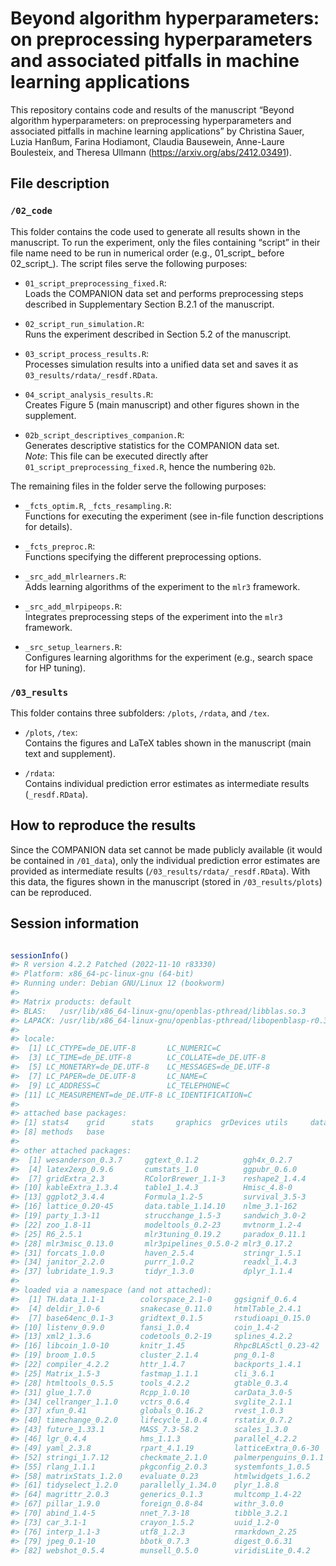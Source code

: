 
<!-- README.md is generated from README.Rmd. Please edit that file. -->

# Beyond algorithm hyperparameters: on preprocessing hyperparameters and associated pitfalls in machine learning applications

<!-- badges: start -->
<!-- badges: end -->

This repository contains code and results of the manuscript “Beyond
algorithm hyperparameters: on preprocessing hyperparameters and
associated pitfalls in machine learning applications” by Christina
Sauer, Luzia Hanßum, Farina Hodiamont, Claudia Bausewein, Anne-Laure
Boulesteix, and Theresa Ullmann (<https://arxiv.org/abs/2412.03491>).

## File description

### `/02_code`

This folder contains the code used to generate all results shown in the
manuscript. To run the experiment, only the files containing “script” in
their file name need to be run in numerical order (e.g., 01_script\_
before 02_script\_). The script files serve the following purposes:

- `01_script_preprocessing_fixed.R`:  
  Loads the COMPANION data set and performs preprocessing steps
  described in Supplementary Section B.2.1 of the manuscript.

- `02_script_run_simulation.R`:  
  Runs the experiment described in Section 5.2 of the manuscript.

- `03_script_process_results.R`:  
  Processes simulation results into a unified data set and saves it as
  `03_results/rdata/_resdf.RData`.

- `04_script_analysis_results.R`:  
  Creates Figure 5 (main manuscript) and other figures shown in the
  supplement.

- `02b_script_descriptives_companion.R`:  
  Generates descriptive statistics for the COMPANION data set.  
  *Note*: This file can be executed directly after
  `01_script_preprocessing_fixed.R`, hence the numbering `02b`.

The remaining files in the folder serve the following purposes:

- `_fcts_optim.R`, `_fcts_resampling.R`:  
  Functions for executing the experiment (see in-file function
  descriptions for details).

- `_fcts_preproc.R`:  
  Functions specifying the different preprocessing options.

- `_src_add_mlrlearners.R`:  
  Adds learning algorithms of the experiment to the `mlr3` framework.

- `_src_add_mlrpipeops.R`:  
  Integrates preprocessing steps of the experiment into the `mlr3`
  framework.

- `_src_setup_learners.R`:  
  Configures learning algorithms for the experiment (e.g., search space
  for HP tuning).

### `/03_results`

This folder contains three subfolders: `/plots`, `/rdata`, and `/tex`.

- `/plots`, `/tex`:  
  Contains the figures and LaTeX tables shown in the manuscript (main
  text and supplement).

- `/rdata`:  
  Contains individual prediction error estimates as intermediate results
  (`_resdf.RData`).

## How to reproduce the results

Since the COMPANION data set cannot be made publicly available (it would
be contained in `/01_data`), only the individual prediction error
estimates are provided as intermediate results
(`/03_results/rdata/_resdf.RData`). With this data, the figures shown in
the manuscript (stored in `/03_results/plots`) can be reproduced.

## Session information

<!-- What is special about using `README.Rmd` instead of just `README.md`? You can include R chunks like so: -->

``` r

sessionInfo()
#> R version 4.2.2 Patched (2022-11-10 r83330)
#> Platform: x86_64-pc-linux-gnu (64-bit)
#> Running under: Debian GNU/Linux 12 (bookworm)
#> 
#> Matrix products: default
#> BLAS:   /usr/lib/x86_64-linux-gnu/openblas-pthread/libblas.so.3
#> LAPACK: /usr/lib/x86_64-linux-gnu/openblas-pthread/libopenblasp-r0.3.21.so
#> 
#> locale:
#>  [1] LC_CTYPE=de_DE.UTF-8       LC_NUMERIC=C              
#>  [3] LC_TIME=de_DE.UTF-8        LC_COLLATE=de_DE.UTF-8    
#>  [5] LC_MONETARY=de_DE.UTF-8    LC_MESSAGES=de_DE.UTF-8   
#>  [7] LC_PAPER=de_DE.UTF-8       LC_NAME=C                 
#>  [9] LC_ADDRESS=C               LC_TELEPHONE=C            
#> [11] LC_MEASUREMENT=de_DE.UTF-8 LC_IDENTIFICATION=C       
#> 
#> attached base packages:
#> [1] stats4    grid      stats     graphics  grDevices utils     datasets 
#> [8] methods   base     
#> 
#> other attached packages:
#>  [1] wesanderson_0.3.7     ggtext_0.1.2          ggh4x_0.2.7          
#>  [4] latex2exp_0.9.6       cumstats_1.0          ggpubr_0.6.0         
#>  [7] gridExtra_2.3         RColorBrewer_1.1-3    reshape2_1.4.4       
#> [10] kableExtra_1.3.4      table1_1.4.3          Hmisc_4.8-0          
#> [13] ggplot2_3.4.4         Formula_1.2-5         survival_3.5-3       
#> [16] lattice_0.20-45       data.table_1.14.10    nlme_3.1-162         
#> [19] party_1.3-11          strucchange_1.5-3     sandwich_3.0-2       
#> [22] zoo_1.8-11            modeltools_0.2-23     mvtnorm_1.2-4        
#> [25] R6_2.5.1              mlr3tuning_0.19.2     paradox_0.11.1       
#> [28] mlr3misc_0.13.0       mlr3pipelines_0.5.0-2 mlr3_0.17.2          
#> [31] forcats_1.0.0         haven_2.5.4           stringr_1.5.1        
#> [34] janitor_2.2.0         purrr_1.0.2           readxl_1.4.3         
#> [37] lubridate_1.9.3       tidyr_1.3.0           dplyr_1.1.4          
#> 
#> loaded via a namespace (and not attached):
#>  [1] TH.data_1.1-1        colorspace_2.1-0     ggsignif_0.6.4      
#>  [4] deldir_1.0-6         snakecase_0.11.0     htmlTable_2.4.1     
#>  [7] base64enc_0.1-3      gridtext_0.1.5       rstudioapi_0.15.0   
#> [10] listenv_0.9.0        fansi_1.0.4          coin_1.4-2          
#> [13] xml2_1.3.6           codetools_0.2-19     splines_4.2.2       
#> [16] libcoin_1.0-10       knitr_1.45           RhpcBLASctl_0.23-42 
#> [19] broom_1.0.5          cluster_2.1.4        png_0.1-8           
#> [22] compiler_4.2.2       httr_1.4.7           backports_1.4.1     
#> [25] Matrix_1.5-3         fastmap_1.1.1        cli_3.6.1           
#> [28] htmltools_0.5.5      tools_4.2.2          gtable_0.3.4        
#> [31] glue_1.7.0           Rcpp_1.0.10          carData_3.0-5       
#> [34] cellranger_1.1.0     vctrs_0.6.4          svglite_2.1.1       
#> [37] xfun_0.41            globals_0.16.2       rvest_1.0.3         
#> [40] timechange_0.2.0     lifecycle_1.0.4      rstatix_0.7.2       
#> [43] future_1.33.1        MASS_7.3-58.2        scales_1.3.0        
#> [46] lgr_0.4.4            hms_1.1.3            parallel_4.2.2      
#> [49] yaml_2.3.8           rpart_4.1.19         latticeExtra_0.6-30 
#> [52] stringi_1.7.12       checkmate_2.1.0      palmerpenguins_0.1.1
#> [55] rlang_1.1.1          pkgconfig_2.0.3      systemfonts_1.0.5   
#> [58] matrixStats_1.2.0    evaluate_0.23        htmlwidgets_1.6.2   
#> [61] tidyselect_1.2.0     parallelly_1.34.0    plyr_1.8.8          
#> [64] magrittr_2.0.3       generics_0.1.3       multcomp_1.4-22     
#> [67] pillar_1.9.0         foreign_0.8-84       withr_3.0.0         
#> [70] abind_1.4-5          nnet_7.3-18          tibble_3.2.1        
#> [73] car_3.1-1            crayon_1.5.2         uuid_1.2-0          
#> [76] interp_1.1-3         utf8_1.2.3           rmarkdown_2.25      
#> [79] jpeg_0.1-10          bbotk_0.7.3          digest_0.6.31       
#> [82] webshot_0.5.4        munsell_0.5.0        viridisLite_0.4.2
```

<!-- You'll still need to render `README.Rmd` regularly, to keep `README.md` up-to-date. `devtools::build_readme()` is handy for this. You could also use GitHub Actions to re-render `README.Rmd` every time you push. An example workflow can be found here: <https://github.com/r-lib/actions/tree/v1/examples>. -->
<!-- You can also embed plots, for example: -->
<!-- ```{r pressure, echo = FALSE} -->
<!-- plot(pressure) -->
<!-- ``` -->
<!-- In that case, don't forget to commit and push the resulting figure files, so they display on GitHub. -->
